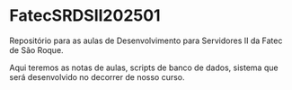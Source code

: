 # FatecSRDSII202501
Repositório para as aulas de Desenvolvimento para Servidores II da Fatec de São Roque.

Aqui teremos as notas de aulas, scripts de banco de dados, sistema que será desenvolvido no decorrer de nosso curso.
